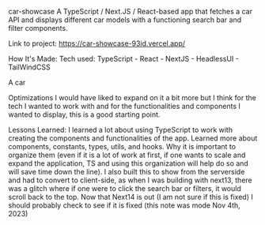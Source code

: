 car-showcase
A TypeScript / Next.JS / React-based app that fetches a car API and displays different car models with a functioning search bar and filter components.

Link to project: https://car-showcase-93id.vercel.app/

How It's Made:
Tech used: TypeScript - React - NextJS - HeadlessUI - TailWindCSS

A car

Optimizations
I would have liked to expand on it a bit more but I think for the tech I wanted to work with and for the functionalities and components I wanted to display, this is a good starting point.

Lessons Learned:
I learned a lot about using TypeScript to work with creating the components and functionalities of the app. Learned more about components, constants, types, utils, and hooks. Why it is important to organize them (even if it is a lot of work at first, if one wants to scale and expand the application, TS and using this organization will help do so and will save time down the line). I also built this to show from the serverside and had to convert to client-side, as when I was building with next13, there was a glitch where if one were to click the search bar or filters, it would scroll back to the top. Now that Next14 is out (I am not sure if this is fixed) I should probably check to see if it is fixed (this note was mode Nov 4th, 2023)
